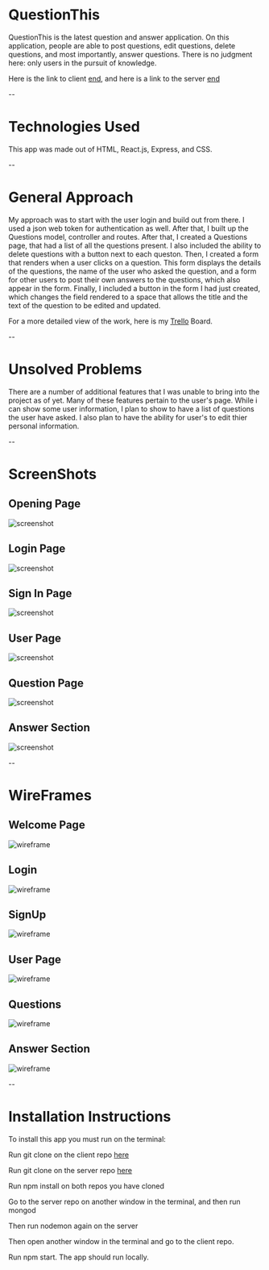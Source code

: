 # QuestionThis

QuestionThis is the latest question and answer application. On this application, people are able to post questions, edit questions, delete questions, and most importantly, answer questions.
There is no judgment here: only users in the pursuit of knowledge.

Here is the link to client [end](https://still-dusk-48161.herokuapp.com/),
and here is a link to the server [end](https://serene-chamber-30424.herokuapp.com/)

--

# Technologies Used

This app was made out of HTML, React.js, Express, and CSS.

--

# General Approach

My approach was to start with the user login and build out from there. I used a json web token for authentication as well. After that, I built up the Questions model, controller and routes. After that, I created a Questions page, that had a list of all the questions present. I also included the ability to delete questions with a button next to each queston. Then, I created a form that renders when a user clicks on a question. This form displays the details of the questions, the name of the user who asked the question, and a form for other users to post their own answers to the questions, which also appear in the form. Finally, I included a button in the form I had just created, which changes the field rendered to a space that allows the title and the text of the question to be edited and updated.

For a more detailed view of the work, here is my [Trello](https://trello.com/b/cIKqkmI2/project-4) Board.

--
# Unsolved Problems
There are a number of additional features that I was unable to bring into the project as of yet.
Many of these features pertain to the user's page. While i can show some user information, I plan to show to have a list of questions the user have asked. I also plan to have the ability for user's to edit thier personal information.

--

# ScreenShots

## Opening Page

![screenshot](images/ScreenShot-FrontPage.png)

## Login Page

![screenshot](images/ScreenShot-LogIn.png)

## Sign In Page

![screenshot](images/ScreenShot-SignUp.png)

## User Page

![screenshot](images/ScreenShot-UserPage.png)

## Question Page

![screenshot](images/ScreenShot-Questions.png)

## Answer Section
![screenshot](images/ScreenShot-AnswerSection.png)

--

# WireFrames

## Welcome Page
![wireframe](images/WelcomePage-wireframe.JPG)

## Login
![wireframe](images/Login-wireframe.JPG)

## SignUp
![wireframe](images/SignUp-wireframe.JPG)

## User Page
![wireframe](images/User-wireframe.JPG)

## Questions
![wireframe](images/QuestionPage-wireframe.JPG)

## Answer Section
![wireframe](images/AnswerSection-wireframe.JPG)

--
# Installation Instructions

To install this app you must run on the terminal:

Run git clone on the client repo [here](https://github.com/Michaelm999/Project-4-client)

Run git clone on the server repo [here](https://github.com/Michaelm999/Project-4-server)

Run npm install on both repos you have cloned

Go to the server repo on another window in the terminal, and then run mongod

Then run nodemon again on the server

Then open another window in the terminal and go to the client repo.

Run npm start. The app should run locally.
